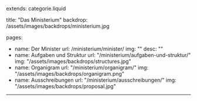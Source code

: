 extends: categorie.liquid

title: "Das Ministerium"
backdrop: /assets/images/backdrops/ministerium.jpg

pages:
 - name: Der Minister
   url: /ministerium/minister/
   img: ""
   desc: ""
 - name: Aufgaben und Struktur
   url: "/ministerium/aufgaben-und-struktur/"
   img: "/assets/images/backdrops/structures.jpg"
 - name: Organigram
   url: "/ministerium/organigram/"
   img: "/assets/images/backdrops/organigram.png"
 - name: Ausschreibungen
   url: "/ministerium/ausschreibungen/"
   img: "/assets/images/backdrops/proposal.jpg"

---



